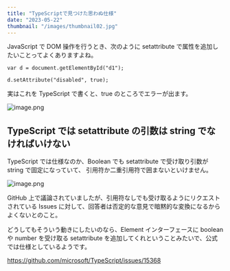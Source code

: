 ```yaml
---
title: "TypeScriptで見つけた思わぬ仕様"
date: "2023-05-22"
thumbnail: "/images/thumbnail02.jpg"
---
```


JavaScript で DOM 操作を行うとき、次のように setattribute で属性を追加したいことってよくありますよね。

```
var d = document.getElementById("d1");

d.setAttribute("disabled", true);
```

実はこれを TypeScript で書くと、true のところでエラーが出ます。

![image.png](https://qiita-image-store.s3.ap-northeast-1.amazonaws.com/0/2520632/12eb0806-e300-39a4-76ec-29622d8230cd.png)

## TypeScript では setattribute の引数は string でなければいけない

TypeScript では仕様なのか、Boolean でも setattribute で受け取り引数が string で固定になっていて、
引用符か二重引用符で囲まないといけません。

![image.png](https://qiita-image-store.s3.ap-northeast-1.amazonaws.com/0/2520632/53a94ea7-dd85-8093-692d-30f95cb1cf57.png)

GitHub 上で議論されていましたが、引用符なしでも受け取るようにリクエストされている Issues に対して、回答者は否定的な意見で暗黙的な変換になるからよくないとのこと。

どうしてもそういう動きにしたいのなら、Element インターフェースに boolean や number を受け取る setattribute を追加してくれということみたいで、公式では仕様としているようです。

https://github.com/microsoft/TypeScript/issues/15368
